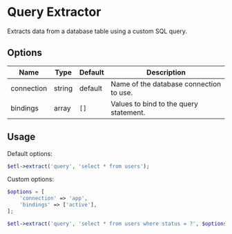 # Query Extractor

Extracts data from a database table using a custom SQL query.

## Options

| Name | Type | Default | Description |
| ---- |----- | ------- | ----------- |
| connection | string | default | Name of the database connection to use. |
| bindings | array | `[]` | Values to bind to the query statement. |


## Usage

Default options:
```php
$etl->extract('query', 'select * from users');
```

Custom options:
```php
$options = [
    'connection' => 'app',
    'bindings' => ['active'],
];

$etl->extract('query', 'select * from users where status = ?', $options);
```
